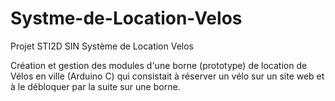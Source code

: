 # Systme-de-Location-Velos
Projet STI2D SIN Système de Location Velos

Création et gestion des modules d'une borne (prototype)
de location de Vélos en ville (Arduino C) qui consistait à
réserver un vélo sur un site web et à le débloquer par la
suite sur une borne.
